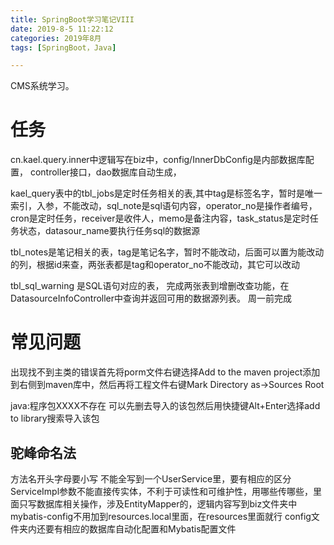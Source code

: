 ```yaml
---
title: SpringBoot学习笔记VIII
date: 2019-8-5 11:22:12
categories: 2019年8月
tags: [SpringBoot，Java]

---
```


CMS系统学习。

<!-- more -->
# 任务
cn.kael.query.inner中逻辑写在biz中，config/InnerDbConfig是内部数据库配置，
controller接口，dao数据库自动生成，


kael_query表中的tbl_jobs是定时任务相关的表,其中tag是标签名字，暂时是唯一索引，入参，不能改动，sql_note是sql语句内容，operator_no是操作者编号，cron是定时任务，receiver是收件人，memo是备注内容，task_status是定时任务状态，datasour_name要执行任务sql的数据源

tbl_notes是笔记相关的表，tag是笔记名字，暂时不能改动，后面可以置为能改动的列，根据id来查，两张表都是tag和operator_no不能改动，其它可以改动

tbl_sql_warning 是SQL语句对应的表，
完成两张表到增删改查功能，在DatasourceInfoController中查询并返回可用的数据源列表。
周一前完成

# 常见问题
出现找不到主类的错误首先将porm文件右键选择Add to the maven project添加到右侧到maven库中，然后再将工程文件右键Mark Directory as->Sources Root

java:程序包XXXX不存在
可以先删去导入的该包然后用快捷键Alt+Enter选择add to library搜索导入该包

## 驼峰命名法
方法名开头字母要小写
不能全写到一个UserService里，要有相应的区分
ServiceImpl参数不能直接传实体，不利于可读性和可维护性，用哪些传哪些，里面只写数据库相关操作，涉及EntityMapper的，逻辑内容写到biz文件夹中
mybatis-config不用加到resources.local里面，在resources里面就行
config文件夹内还要有相应的数据库自动化配置和Mybatis配置文件
